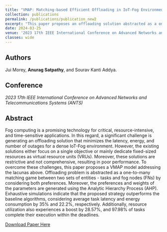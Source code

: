 ```yaml
---
title: "VMAP: Matching-based Efficient Offloading in IoT-Fog Environments with Variable Resources"
collection: publications
permalink: /publications/publication_new2
excerpt: "This paper proposes an offloading solution abstracted as a one-to-many matching game between two sets of entities - tasks and fog nodes (FNs) by considering preferences of both the emtities obtained via AHP."
date: 2024-03-25
venue: '2023 17th IEEE International Conference on Advanced Networks and Telecommunications Systems (ANTS)'
classes: wide
---
```

## Authors
Jui Morey, **Anurag Satpathy**, and Sourav Kanti Addya.

## Conference
*2023 17th IEEE International Conference on Advanced Networks and Telecommunications Systems (ANTS)*

## Abstract
Fog computing is a promising technology for critical, resource-intensive, and time-sensitive applications.
In this regard, a significant challenge is generating an offloading solution that minimizes the latency, energy, and number of outages for a dense IoT-Fog environment. However, the existing solutions either focus on a single objective or mainly dedicate fixed-sized resources as virtual resource units (VRUs). Moreover, these solutions are restrictive and not comprehensive, resulting in poor performance. To overcome these challenges, this paper proposes a VMAP model addressing the lacunas above. Offloading problem is abstracted as a one-to-many matching game between two sets of entities - tasks and fog nodes (FNs) by considering both preferences. Moreover, the preferences and weights of the parameters are generated using the Analytic Hierarchy Process (AHP). Exhaustive simulations indicate that the proposed strategy outperforms the baseline algorithms, considering average task latency and energy consumption by 35\% and 22.2%, respectively. Additionally, resource utilization also experiences a boost by 28.57%, and 97.98% of tasks complete their execution within the deadlines.

[Download Paper Here](https://ieeexplore.ieee.org/document/10468986)
